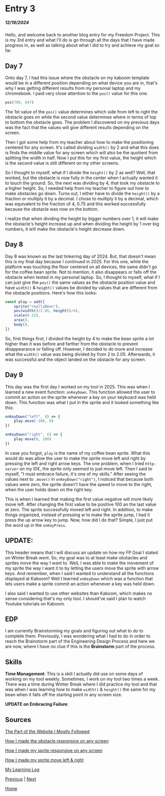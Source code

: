 # Entry 3
##### 12/19/2024

Hello, and welcome back to another blog entry for my Freedom Project. This is my 3rd entry and what I'll do is go through all the days that I have made progress in, as well as talking about what I did to try and achieve my goal so far.

## Day 7
Onto day 7, I had this issue where the obstacle on my kaboom template would be in a different position depending on what device you are in, that's why I was getting different results from my personal laptop and my chromebook. I paid very close attention to the `pos()` value for this one.
```js
pos(780, 647)
```
The 1st value of the `pos()` value determines which side from left to right the obstacle goes on while the second value determines where in terms of top to bottom the obstacle goes. The problem I discovered on my previous days was the fact that the values will give different results depending on the screen.

Then I got some help from my teacher about how to make the positioning centered for any screen. It's called dividing `width()` by 2 and what this does is finds the middle value for any screen which will also be the quotient from splitting the width in half. Now I put this for my first value, the height which is the second value is still different on my other screens.

So I thought to myself, what if I divide the `height()` by 2 as well? Well, that worked, but the obstacle is now fully in the center when I actually wanted it to touch the ground. So, the next was dividing by 4, that took my obstacle to a higher height. So, I needed help from my teacher to figure out how to make obstacles go down. Turns out, I either have to divide the `height()` by a fraction or multiply it by a decimal. I chose to multiply it by a decimal, which was equivalent to the fraction of 4, 0.75 and this worked successfully because the obstacle was now on the bottom.

I realize that when dividing the height by bigger numbers over 1, it will make the obstacle's height increase up and when dividing the height by 1 over big numbers, it will make the obstacle's height decrease down.

## Day 8
Day 8 was known as the last tinkering day of 2024. But, that doesn't mean this is my final day because I continued in 2025. For this one, while the platform was touching the floor centered on all devices, the same didn't go for the coffee bean sprite. Not to mention, it also disappears or falls off the obstacle when tested in my personal laptop. So, I thought to myself, what if I can just give the `pos()` the same values as the obstacle position value and have `width()` & `height()` values be divided by values that are different from the obstacle positions. Here's how this looks:
```js
const play = add([
    sprite("reallyBean"),
	pos(width()/2.05, height()/4),
    scale(0.25),
    area(),
    body(),
])
```
So, first things first, I divided the height by 4 to make the bean sprite a lot higher than it was before and farther from the obstacle to prevent disappearance or falling off. However, I decided to do more and increase what the `width()` value was being divided by from 2 to 2.05. Afterwards, it was successful and the object landed on the obstacle for any screen.

## Day 9
This day was the first day I worked on my tool in 2025. This was when I learned a new event function: `onKeyDown`. This function allowed the user to commit an action on the sprite whenever a key on your keyboard was held down. This function was what I put in the sprite and it looked something like this:
```js
onKeyDown("left", () => {
    play.move(-100, 0)
})

onKeyDown("right", () => {
    play.move(0, 100)
})
```
In case you forgot, `play` is the name of my coffee bean sprite. What this would do was allow the user to make the sprite move left and right by pressing the left and right arrow keys. The one problem, when I tried `http-server` on my IDE, the sprite only seemed to just move left. Then I said to myself, "I must embrace failure, it's one of my skills." After seeing the values next to `.move()` in `onKeyDown("right")`, I noticed that because both values were zero, the sprite doesn't have the speed to move to the right, when the user holds down on the right key.

This is when I learned that making the first value negative will more likely move left. After changing the first value to be positive 100 an the last value at zero. The sprite successfully moved left and right. In addition, to make things organized, instead of pressing w to make the sprite jump, I had it press the up arrow key to jump. Now, how did I do that? Simple, I just put the word up in the `onKeyPress`.

## UPDATE:
This header means that I will discuss an update on how my FP Goal I stated on Winter Break went. So, my goal was to at least make obstacles and sprites move the way I want to. Well, I was able to make the movement of my sprite the way I want it to by letting the users move the sprite with arrow keys. And remember, when I said I wanted to understand all the functions displayed at Kaboom? Well I learned `onKeyDown` which was a function that lets users make a sprite commit an action whenever a key was held down.

I also said I wanted to use other websites than Kaboom, which makes no sense considering that's my only tool. I should've said I plan to watch Youtube tutorials on Kaboom.

## EDP
I am currently Brainstorming my goals and figuring out what to do to complete them. Previously, I was wondering what I had to do in order to reach the Brainstorm part of the Engineering Design Process and here we are now, where I have no clue if this is the **Brainstorm** part of the process.

## Skills
**Time Management**: This is a skill I actually did use on some days of working on my tool weekly. Sometimes, I work on my tool two times a week. There was a time during Winter Break where I did practice my tool and that was when I was learning how to make `width()` & `height()` the same for my bean when it falls off the starting point in any screen size.

**UPDATE on Embracing Failure**: 

## Sources

[The Part of the Website I Mostly Followed](https://kaboomjs.com/doc/intro)

[How I made the obstacle responsive on any screen](tool/day7.html)

[How I made my sprite responsive on any screen](tool/day8.html)

[How I made my sprite move left & right](tool/day9.html)

[My Learning Log](tool/learning-log.md)


[Previous](entry02.md) | [Next](entry04.md)

[Home](../README.md)
